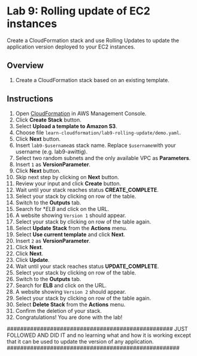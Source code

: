 # Lab 9: Rolling update of EC2 instances

Create a CloudFormation stack and use Rolling Updates to update the application version deployed to your EC2 instances.

## Overview
1. Create a CloudFormation stack based on an existing template.

## Instructions
1. Open [CloudFormation](https://console.aws.amazon.com/cloudformation) in AWS Management Console.
1. Click **Create Stack** button.
1. Select **Upload a template to Amazon S3**.
1. Choose file `learn-cloudformation/lab9-rolling-update/demo.yaml`.
1. Click **Next** button.
1. Insert `lab9-$username`as stack name. Replace `$username`with your username (e.g. lab9-awittig).
1. Select two random subnets and the only available VPC as **Parameters**.
1. Insert `1` as **VersionParameter**.
1. Click **Next** button.
1. Skip next step by clicking on **Next** button.
1. Review your input and click **Create** button.
1. Wait until your stack reaches status **CREATE_COMPLETE**.
1. Select your stack by clicking on row of the table.
1. Switch to the **Outputs** tab.
1. Search for **ELB* and click on the URL.
1. A website showing `Version 1` should appear.
1. Select your stack by clicking on row of the table again.
1. Select **Update Stack** from the **Actions** menu.
1. Select **Use current template** and click **Next**.
1. Insert `2` as **VersionParameter**.
1. Click **Next**.
1. Click **Next**.
1. Click **Update**.
1. Wait until your stack reaches status **UPDATE_COMPLETE**.
1. Select your stack by clicking on row of the table.
1. Switch to the **Outputs** tab.
1. Search for **ELB** and click on the URL.
1. A website showing `Version 2` should appear.
1. Select your stack by clicking on row of the table again.
1. Select **Delete Stack** from the **Actions** menu.
1. Confirm the deletion of your stack.
1. Congratulations! You are done with the lab!


##################################################
JUST FOLLOWED AND DID IT and no learning what and how it is working except that it can be used to update the version of any application.
####################################################
